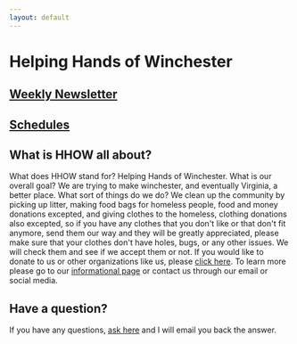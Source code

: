 ```yaml
---
layout: default
---
```


Helping Hands of Winchester
===========================

[Weekly Newsletter](newsletter)
-----------------

[Schedules](/schedule)
---------

What is HHOW all about?
----------------------

What does HHOW stand for? Helping Hands of Winchester. What is our overall goal? We are trying to make winchester, and eventually Virginia, a better place. What sort of things do we do?  We clean up the community by picking up litter, making food bags for homeless people, food and money donations excepted, and giving clothes to the homeless, clothing donations also excepted, so if you have any clothes that you don't like or that don't fit anymore, send them our way and they will be greatly appreciated, please make sure that your clothes don't have holes, bugs, or any other issues. We will check them and see if we accept them or not. If you would like to donate to us or other organizations like us, please [click here](/donations). To learn more please go to our [informational page](/about) or contact us through our email or social media.

Have a question?
----------------

If you have any questions, [ask here](https://docs.google.com/forms/d/e/1FAIpQLSf18soSGMQ5WNcum3anB6EaE6sE0SGdodbni3xiWGa6CtiHRQ/viewform?ts=5d292357) and I will email you back the answer.
